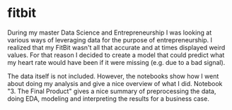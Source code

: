 # fitbit

During my master Data Science and Entrepreneurship I was looking at various ways of leveraging data for the purpose of entrepreneurship. I realized that my FitBit wasn't all that accurate and at times displayed weird values. For that reason I decided to create a model that could predict what my heart rate would have been if it were missing (e.g. due to a bad signal). 

The data itself is not included. However, the notebooks show how I went about doing my analysis and give a nice overview of what I did. Notebook "3. The Final Product" gives a nice summary of preprocessing the data, doing EDA, modeling and interpreting the results for a business case. 
